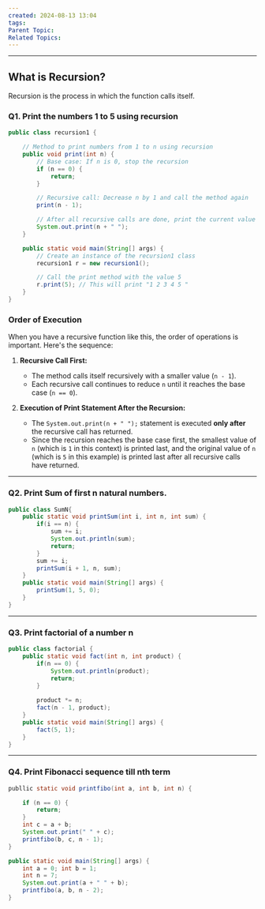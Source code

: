 ```yaml
---
created: 2024-08-13 13:04
tags: 
Parent Topic: 
Related Topics:
---
```

***
## What is Recursion?
Recursion is the process in which the function calls itself.

### Q1. Print the numbers 1 to 5 using recursion

```java
public class recursion1 {

    // Method to print numbers from 1 to n using recursion
    public void print(int n) {
        // Base case: If n is 0, stop the recursion
        if (n == 0) {
            return;
        }

        // Recursive call: Decrease n by 1 and call the method again
        print(n - 1);

        // After all recursive calls are done, print the current value of n
        System.out.print(n + " ");
    }

    public static void main(String[] args) {
        // Create an instance of the recursion1 class
        recursion1 r = new recursion1();

        // Call the print method with the value 5
        r.print(5); // This will print "1 2 3 4 5 "
    }
}

```
### Order of Execution

When you have a recursive function like this, the order of operations is important. Here's the sequence:

1. **Recursive Call First:**
    
    - The method calls itself recursively with a smaller value (`n - 1`).
    - Each recursive call continues to reduce `n` until it reaches the base case (`n == 0`).
2. **Execution of Print Statement After the Recursion:**
    
    - The `System.out.print(n + " ");` statement is executed **only after** the recursive call has returned.
    - Since the recursion reaches the base case first, the smallest value of `n` (which is `1` in this context) is printed last, and the original value of `n` (which is `5` in this example) is printed last after all recursive calls have returned.
---
### Q2. Print Sum of first n natural numbers.

```java
public class SumN{  
    public static void printSum(int i, int n, int sum) {  
        if(i == n) {  
            sum += i;  
            System.out.println(sum);  
            return;  
        }  
        sum += i;  
        printSum(i + 1, n, sum);  
    }  
    public static void main(String[] args) {  
        printSum(1, 5, 0);  
    }  
}
```

---
### Q3. Print factorial of a number n

```java
public class factorial {  
    public static void fact(int n, int product) {  
        if(n == 0) {  
            System.out.println(product);  
            return;  
        }  
  
        product *= n;  
        fact(n - 1, product);  
    }  
    public static void main(String[] args) {  
        fact(5, 1);  
    }  
}
```

---
### Q4. Print Fibonacci sequence till nth term

```java
publlic static void printfibo(int a, int b, int n) {

	if (n == 0) {
		return;
	}
    int c = a + b;
    System.out.print(" " + c);
    printfibo(b, c, n - 1);
}

public static void main(String[] args) {
	int a = 0; int b = 1;
	int n = 7;
	System.out.print(a + " " + b);
	printfibo(a, b, n - 2);
}
```